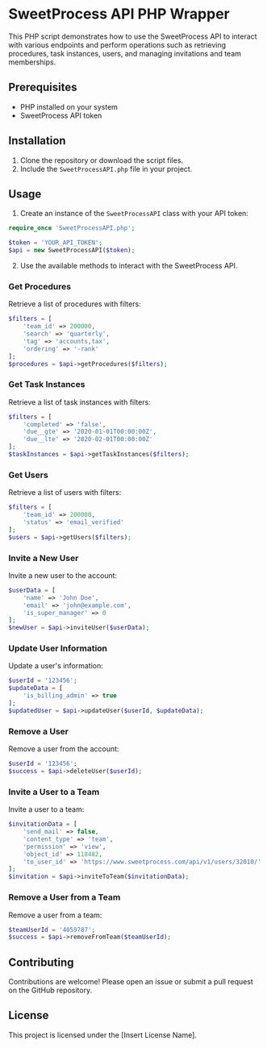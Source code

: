 # SweetProcess API PHP Wrapper

This PHP script demonstrates how to use the SweetProcess API to interact with various endpoints and perform operations such as retrieving procedures, task instances, users, and managing invitations and team memberships.

## Prerequisites

- PHP installed on your system
- SweetProcess API token

## Installation

1. Clone the repository or download the script files.
2. Include the `SweetProcessAPI.php` file in your project.

## Usage

1. Create an instance of the `SweetProcessAPI` class with your API token:

```php
require_once 'SweetProcessAPI.php';

$token = 'YOUR_API_TOKEN';
$api = new SweetProcessAPI($token);
```

2. Use the available methods to interact with the SweetProcess API.

### Get Procedures

Retrieve a list of procedures with filters:

```php
$filters = [
    'team_id' => 200000,
    'search' => 'quarterly',
    'tag' => 'accounts,tax',
    'ordering' => '-rank'
];
$procedures = $api->getProcedures($filters);
```

### Get Task Instances

Retrieve a list of task instances with filters:

```php
$filters = [
    'completed' => 'false',
    'due__gte' => '2020-01-01T00:00:00Z',
    'due__lte' => '2020-02-01T00:00:00Z'
];
$taskInstances = $api->getTaskInstances($filters);
```

### Get Users

Retrieve a list of users with filters:

```php
$filters = [
    'team_id' => 200000,
    'status' => 'email_verified'
];
$users = $api->getUsers($filters);
```

### Invite a New User

Invite a new user to the account:

```php
$userData = [
    'name' => 'John Doe',
    'email' => 'john@example.com',
    'is_super_manager' => 0
];
$newUser = $api->inviteUser($userData);
```

### Update User Information

Update a user's information:

```php
$userId = '123456';
$updateData = [
    'is_billing_admin' => true
];
$updatedUser = $api->updateUser($userId, $updateData);
```

### Remove a User

Remove a user from the account:

```php
$userId = '123456';
$success = $api->deleteUser($userId);
```

### Invite a User to a Team

Invite a user to a team:

```php
$invitationData = [
    'send_mail' => false,
    'content_type' => 'team',
    'permission' => 'view',
    'object_id' => 118482,
    'to_user_id' => 'https://www.sweetprocess.com/api/v1/users/32010/'
];
$invitation = $api->inviteToTeam($invitationData);
```

### Remove a User from a Team

Remove a user from a team:

```php
$teamUserId = '4059787';
$success = $api->removeFromTeam($teamUserId);
```

## Contributing

Contributions are welcome! Please open an issue or submit a pull request on the GitHub repository.

## License

This project is licensed under the [Insert License Name].
